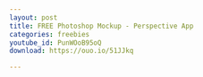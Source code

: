 ```yaml
---
layout: post
title: FREE Photoshop Mockup - Perspective App
categories: freebies
youtube_id: PunWOoB95oQ
download: https://ouo.io/51JJkq

---
```

